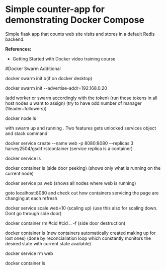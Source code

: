 # Simple counter-app for demonstrating Docker Compose
Simple flask app that counts web site visits and stores in a default Redis backend.

**References:**
- Getting Started with Docker video training course


#Docker Swarm Additional

docker swarm init b(if on docker desktop)

docker swarm init --advertise-addr=192.168.0.20

(add worker or swarm accordingly with the token)
(run those tokens in all host nodes u want to assign)
(try to have odd number of manager (1leader+followers))

docker node ls

with swarm up and running . Two features gets unlocked
services object and stack command

docker service create --name web -p 8080:8080 --replicas 3 harvey2504/gsd:firstcontainer
(service replica is a container)

docker service ls 

docker container ls (side door peeking) (shows only what is running on the current node)

docker service ps web (shows all nodes where web is running)

goto localhost:8080 and check out how containers servicing the page are changing at each refresh

docker service scale web=10 (scaling up) 
 (use this also for scaling down. Dont go through side door)

docker container rm #cid #cid .. -f
(side door destruction)

docker container ls
(new containers automatically created making up for lost ones)
(done by reconciallation loop which constantly monitors the desired state with current state available)

docker service rm web

docker container ls












